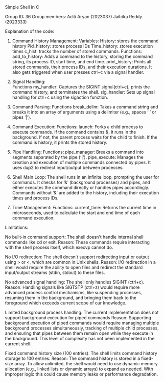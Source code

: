 Simple Shell in C

Group ID: 36
Group members: 
Aditi Aryan (2023037)
Jaitrika Reddy (2023333)


Explanation of the code:

1. Command History Management:
Variables: 
History: stores the command history
Pid_history:  stores process IDs
Time_history: stores execution times 
c_hist: tracks the number of stored commands.
 Functions:
add_to_history: Adds a command to the history, storing the command string, its process ID, start time, and end time.
print_history: Prints all stored commands, their process IDs, and their execution durations. It also gets triggered when user presses ctrl+c via a signal handler.

2. Signal Handling:   
Functions
my_handler: Captures the SIGINT signal(ctrl+c), prints the command history, and terminates the shell.
sig_handler: Sets up signal handling for ctrl+c using the sigaction function.

3. Command Parsing:
Functions
break_delim: Takes a command string and breaks it into an array of arguments using a delimiter (e.g., spaces  ‘ ’ or pipes ‘|’).

4. Command Execution:
Functions: 
launch: Forks a child process to execute commands. If the command
contains &, it runs in the background. If not, the parent process waits for the child to finish. If the command is history, it prints the stored history.

5. Pipe Handling:
  Functions:
pipe_manager: Breaks a command into segments separated by the pipe (‘|’).
pipe_execute: Manages the creation and execution of multiple commands connected by pipes. It uses dup2 to redirect input/output between processes.

6. Shell Main Loop:
The shell runs in an infinite loop, prompting the user for commands.
It checks for  ‘&’ (background processes) and pipes, and either executes the command directly or handles pipes accordingly.
Commands without ‘&’ are added to the history, including their execution times and process IDs.

7. Time Management:
Functions:
current_time: Returns the current time in microseconds, used to calculate the start and end time of each command execution.

Limitations:

No built-in command support: 
The shell doesn't handle internal shell commands like cd or exit. 
Reason: These commands require interacting with the shell process itself, which execvp cannot do.

No I/O redirection: 
The shell doesn't support redirecting input or output using > or <, which are common in Unix shells.
Reason: I/O redirection in a shell would require the ability to open files and redirect the standard input/output streams (stdin, stdout) to these files.

No advanced signal handling: 
The shell only handles SIGINT (ctrl+c).
Reason: Handling signals like SIGTSTP (ctrl+z) would require more advanced process control mechanisms, like suspending processes, resuming them in the background, and bringing them back to the foreground which exceeds current scope of our knowledge.

Limited background process handling: 
The current implementation does not support background execution for piped commands
Reason: Supporting background execution of piped commands would require managing multiple background processes simultaneously, tracking of multiple child processes, and ensuring that pipes between them remain open while they execute in the background. This level of complexity has not been implemented in the current shell.
	
Fixed command history size (100 entries):
The shell limits command history storage to 100 entries.
Reason: The command history is stored in a fixed-size array. To allow unlimited, the shell would need to use dynamic memory allocation (e.g., linked lists or dynamic arrays) to expand as needed. With improper logic this could cause memory leaks or performance degradation.	

